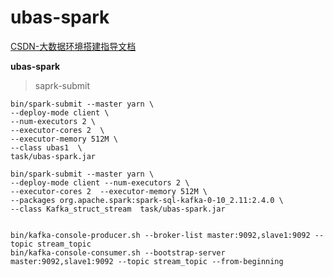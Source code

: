 # ubas-spark
[CSDN-大数据环境搭建指导文档](https://blog.csdn.net/zphyy1988)

**ubas-spark**
>saprk-submit
```
bin/spark-submit --master yarn \
--deploy-mode client \
--num-executors 2 \
--executor-cores 2  \
--executor-memory 512M \
--class ubas1  \
task/ubas-spark.jar
```

```
bin/spark-submit --master yarn \
--deploy-mode client --num-executors 2 \
--executor-cores 2  --executor-memory 512M \
--packages org.apache.spark:spark-sql-kafka-0-10_2.11:2.4.0 \
--class Kafka_struct_stream  task/ubas-spark.jar


bin/kafka-console-producer.sh --broker-list master:9092,slave1:9092 --topic stream_topic
bin/kafka-console-consumer.sh --bootstrap-server master:9092,slave1:9092 --topic stream_topic --from-beginning
```
>
